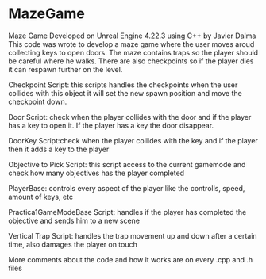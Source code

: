 # MazeGame
Maze Game Developed on Unreal Engine 4.22.3 using C++ by Javier Dalma
This code was wrote to develop a maze game where the user moves aroud collecting keys to open doors. The maze contains traps so the player should be careful where he walks. There are also checkpoints so if the player dies it can respawn further on the level.

Checkpoint Script: this scripts handles the checkpoints when the user collides with this object it will set the new spawn position and move the checkpoint down.

Door Script: check when the player collides with the door and if the player has a key to open it. If the player has a key the door disappear.

DoorKey Script:check when the player collides with the key and if the player then it adds a key to the player

Objective to Pick Script: this script access to the current gamemode and check how many objectives has the player completed

PlayerBase: controls every aspect of the player like the controlls, speed, amount of keys, etc

Practica1GameModeBase Script: handles if the player has completed the objective and sends him to a new scene

Vertical Trap Script: handles the trap movement up and down after a certain time, also damages the player on touch

More comments about the code and how it works are on every .cpp and .h files
